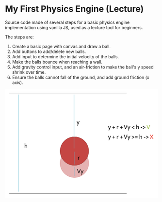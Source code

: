 # My First Physics Engine (Lecture)
Source code made of several steps for a basic physics engine implementation using vanilla JS, used as a lecture tool for beginners.

The steps are:
1. Create a basic page with canvas and draw a ball.
2. Add buttons to add/delete new balls.
3. Add input to determine the initial velocity of the balls.
4. Make the balls bounce when reaching a wall.
5. Add gravity control input, and an air-friction to make the ball's y speed shrink over time.
6. Ensure the balls cannot fall of the ground, and add ground friction (x axis).

![Alt text](media/NextStepPositionCalc.png "Should-bounce test")

